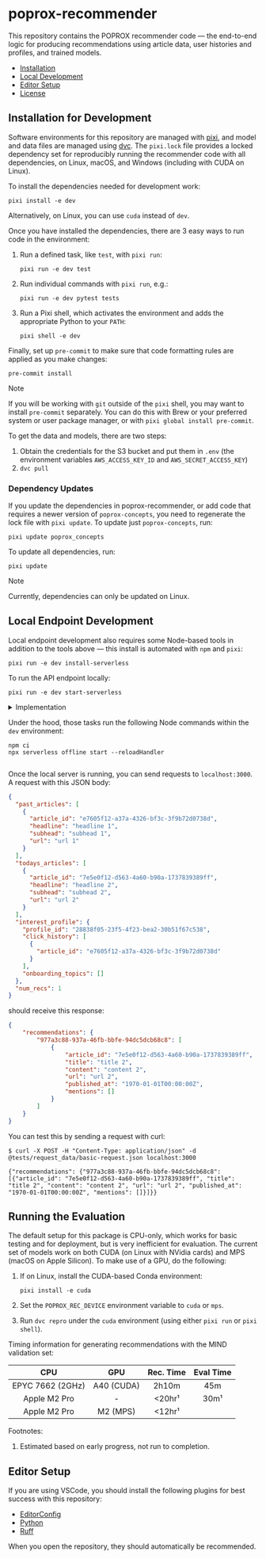 # poprox-recommender

This repository contains the POPROX recommender code — the end-to-end logic for
producing recommendations using article data, user histories and profiles, and
trained models.

- [Installation](#installation)
- [Local Development](#localdevelopment)
- [Editor Setup](#editor-setup)
- [License](#license)

## Installation for Development

Software environments for this repository are managed with [pixi][], and model
and data files are managed using [dvc][]. The `pixi.lock` file provides a locked
dependency set for reproducibly running the recommender code with all
dependencies, on Linux, macOS, and Windows (including with CUDA on Linux).

[pixi]: https://pixi.sh
[dvc]: https://dvc.org

To install the dependencies needed for development work:

```console
pixi install -e dev
```

Alternatively, on Linux, you can use `cuda` instead of `dev`.

Once you have installed the dependencies, there are 3 easy ways to run code in the environment:

1.  Run a defined task, like `test`, with `pixi run`:

    ```console
    pixi run -e dev test
    ```

2.  Run individual commands with `pixi run`, e.g.:

    ```console
    pixi run -e dev pytest tests
    ```

3.  Run a Pixi shell, which activates the environment and adds the appropriate
    Python to your `PATH`:

    ```console
    pixi shell -e dev
    ```

Finally, set up `pre-commit` to make sure that code formatting rules are applied
as you make changes:

```console
pre-commit install
```

> [!NOTE]
>
> If you will be working with `git` outside of the `pixi` shell, you may want to
> install `pre-commit` separately.  You can do this with Brew or your preferred
> system or user package manager, or with `pixi global install pre-commit`.

To get the data and models, there are two steps:

1.  Obtain the credentials for the S3 bucket and put them in `.env` (the environment variables `AWS_ACCESS_KEY_ID` and `AWS_SECRET_ACCESS_KEY`)
2.  `dvc pull`

### Dependency Updates

If you update the dependencies in poprox-recommender, or add code that requires
a newer version of `poprox-concepts`, you need to regenerate the lock file with
`pixi update`.  To update just `poprox-concepts`, run:

```console
pixi update poprox_concepts
```

To update all dependencies, run:

```console
pixi update
```

> [!NOTE]
> Currently, dependencies can only be updated on Linux.

## Local Endpoint Development

Local endpoint development also requires some Node-based tools in addition to the tools above — this install is
automated with `npm` and `pixi`:

```console
pixi run -e dev install-serverless
```

To run the API endpoint locally:

```console
pixi run -e dev start-serverless
```

<details>
<summary>Implementation</sumamry>

Under the hood, those tasks run the following Node commands within the `dev` environment:

```console
npm ci
npx serverless offline start --reloadHandler
```
</details>

Once the local server is running, you can send requests to `localhost:3000`. A request with this JSON body:

```json
{
  "past_articles": [
    {
      "article_id": "e7605f12-a37a-4326-bf3c-3f9b72d0738d",
      "headline": "headline 1",
      "subhead": "subhead 1",
      "url": "url 1"
    }
  ],
  "todays_articles": [
    {
      "article_id": "7e5e0f12-d563-4a60-b90a-1737839389ff",
      "headline": "headline 2",
      "subhead": "subhead 2",
      "url": "url 2"
    }
  ],
  "interest_profile": {
    "profile_id": "28838f05-23f5-4f23-bea2-30b51f67c538",
    "click_history": [
      {
        "article_id": "e7605f12-a37a-4326-bf3c-3f9b72d0738d"
      }
    ],
    "onboarding_topics": []
  },
  "num_recs": 1
}
```

should receive this response:

```json
{
    "recommendations": {
        "977a3c88-937a-46fb-bbfe-94dc5dcb68c8": [
            {
                "article_id": "7e5e0f12-d563-4a60-b90a-1737839389ff",
                "title": "title 2",
                "content": "content 2",
                "url": "url 2",
                "published_at": "1970-01-01T00:00:00Z",
                "mentions": []
            }
        ]
    }
}
```

You can test this by sending a request with curl:

```console
$ curl -X POST -H "Content-Type: application/json" -d @tests/request_data/basic-request.json localhost:3000

{"recommendations": {"977a3c88-937a-46fb-bbfe-94dc5dcb68c8": [{"article_id": "7e5e0f12-d563-4a60-b90a-1737839389ff", "title": "title 2", "content": "content 2", "url": "url 2", "published_at": "1970-01-01T00:00:00Z", "mentions": []}]}}
```

## Running the Evaluation

The default setup for this package is CPU-only, which works for basic testing
and for deployment, but is very inefficient for evaluation.  The current set of
models work on both CUDA (on Linux with NVidia cards) and MPS (macOS on Apple
Silicon).  To make use of a GPU, do the following:

1.  If on Linux, install the CUDA-based Conda environment:

    ```console
    pixi install -e cuda
    ```

2.  Set the `POPROX_REC_DEVICE` environment variable to `cuda` or `mps`.

3.  Run `dvc repro` under the `cuda` environment (using either `pixi run` or
    `pixi shell`).

Timing information for generating recommendations with the MIND validation set:

| CPU              | GPU        | Rec. Time | Eval Time |
| :--------------: | :--------: | :-------: | :-------: |
| EPYC 7662 (2GHz) | A40 (CUDA) | 2h10m     | 45m       |
| Apple M2 Pro     | -          | <20hr¹    | 30m¹      |
| Apple M2 Pro     | M2 (MPS)   | <12hr¹    |           |

Footnotes:

1. Estimated based on early progress, not run to completion.

## Editor Setup

If you are using VSCode, you should install the following plugins for best success with this repository:

- [EditorConfig](https://marketplace.visualstudio.com/items?itemName=EditorConfig.EditorConfig)
- [Python](https://marketplace.visualstudio.com/items?itemName=ms-python.python)
- [Ruff](https://marketplace.visualstudio.com/items?itemName=charliermarsh.ruff)

When you open the repository, they should automatically be recommended.
